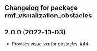 ## Changelog for package rmf_visualization_obstacles

2.0.0 (2022-10-03)
------------------
* Provides visualizer for obstacles: [#44](https://github.com/open-rmf/rmf_visualization/pull/44)
